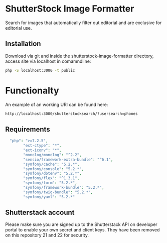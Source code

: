 # ShutterStock Image Formatter

Search for images that automatically filter out editorial and are exclusive for editorial use.

## Installation

Download via git and inside the shutterstock-image-formatter directory, access site via localhost in comamndline: 



```bash
php -S localhost:3000 -t public
```

# Functionalty

An example of an working URl can be found here:
```bash
http://localhost:3000/shutterstocksearch/?usersearch=phones
```

## Requirements

```php
  "php": ">=7.2.5",
        "ext-ctype": "*",
        "ext-iconv": "*",
        "monolog/monolog": "^2.2",
        "sensio/framework-extra-bundle": "^6.1",
        "symfony/cache": "5.2.*",
        "symfony/console": "5.2.*",
        "symfony/dotenv": "5.2.*",
        "symfony/flex": "^1.3.1",
        "symfony/form": "5.2.*",
        "symfony/framework-bundle": "5.2.*",
        "symfony/twig-bundle": "5.2.*",
        "symfony/yaml": "5.2.*"

```

## Shutterstack account
Please make sure you are signed up to the Shutterstack API on developer portal to enable your own secret and client keys. They have been removed on this repository 21 and 22 for security. 

